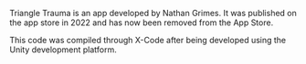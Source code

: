 Triangle Trauma is an app developed by Nathan Grimes.
It was published on the app store in 2022 and has now been removed from the App Store. 

This code was compiled through X-Code after being developed using the Unity development platform.
